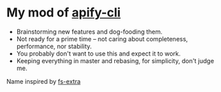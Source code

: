 # My mod of [apify-cli](https://github.com/apify/apify-cli)

- Brainstorming new features and dog-fooding them.
- Not ready for a prime time – not caring about completeness, performance, nor stability.
- You probably don't want to use this and expect it to work.
- Keeping everything in master and rebasing, for simplicity, don't judge me.

Name inspired by [fs-extra](https://www.npmjs.com/package/fs-extra)
